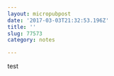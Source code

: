 ```yaml
---
layout: micropubpost
date: '2017-03-03T21:32:53.196Z'
title: ''
slug: 77573
category: notes

---
```

test
